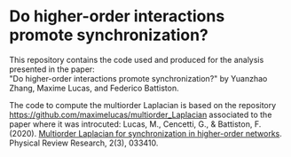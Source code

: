 # Do higher-order interactions promote synchronization?

This repository contains the code used and produced for the analysis presented in the paper:  
"Do higher-order interactions promote synchronization?" by Yuanzhao Zhang, Maxime Lucas, and Federico Battiston.

The code to compute the multiorder Laplacian is based on the repository https://github.com/maximelucas/multiorder_Laplacian associated to the paper where it was introcuted: Lucas, M., Cencetti, G., & Battiston, F. (2020). [Multiorder Laplacian for synchronization in higher-order networks][1]. Physical Review Research, 2(3), 033410.

[1]: https://doi.org/10.1103/PhysRevResearch.2.033410
